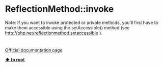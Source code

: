 # ReflectionMethod::invoke




<div class="phpcode"><span class="html">
Note: If you want to invoke protected or private methods, you&apos;ll first have to make them accessible using the setAccessible() method (see <a href="http://php.net/reflectionmethod.setaccessible" rel="nofollow" target="_blank">http://php.net/reflectionmethod.setaccessible</a> ).</span>
</div>
  

#

[Official documentation page](https://www.php.net/manual/en/reflectionmethod.invoke.php)

**[⬆ to root](/)**
